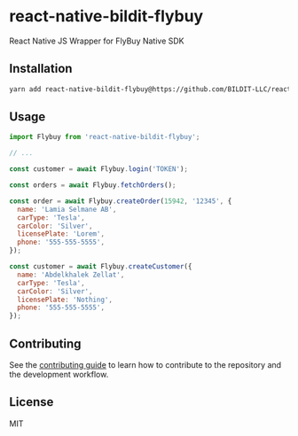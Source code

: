 # react-native-bildit-flybuy

React Native JS Wrapper for FlyBuy Native SDK

## Installation

```sh
yarn add react-native-bildit-flybuy@https://github.com/BILDIT-LLC/react-native-bildit-flybuy.git
```

## Usage

```js
import Flybuy from 'react-native-bildit-flybuy';

// ...

const customer = await Flybuy.login('TOKEN');

const orders = await Flybuy.fetchOrders();

const order = await Flybuy.createOrder(15942, '12345', {
  name: 'Lamia Selmane AB',
  carType: 'Tesla',
  carColor: 'Silver',
  licensePlate: 'Lorem',
  phone: '555-555-5555',
});

const customer = await Flybuy.createCustomer({
  name: 'Abdelkhalek Zellat',
  carType: 'Tesla',
  carColor: 'Silver',
  licensePlate: 'Nothing',
  phone: '555-555-5555',
});
```

## Contributing

See the [contributing guide](CONTRIBUTING.md) to learn how to contribute to the repository and the development workflow.

## License

MIT
